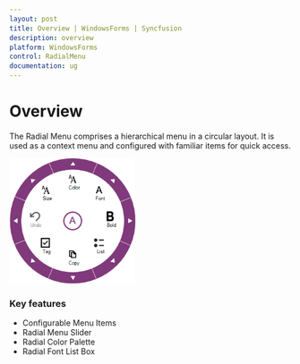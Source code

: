 ```yaml
---
layout: post
title: Overview | WindowsForms | Syncfusion
description: overview
platform: WindowsForms
control: RadialMenu 
documentation: ug
---
```


# Overview

The Radial Menu comprises a hierarchical menu in a circular layout. It is used as a context menu and configured with familiar items for quick access.

![](Overview_images/Overview_img1.png)



### Key features

* Configurable Menu Items
* Radial Menu Slider
* Radial Color Palette
* Radial Font List Box
